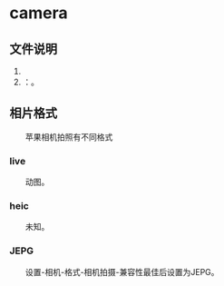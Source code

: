 # camera

## 文件说明

1. 
2. []()：。

## 相片格式

&emsp;&emsp;苹果相机拍照有不同格式

### live

&emsp;&emsp;动图。

### heic

&emsp;&emsp;未知。

### JEPG

&emsp;&emsp;设置-相机-格式-相机拍摄-兼容性最佳后设置为JEPG。